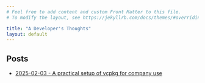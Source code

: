 ```yaml
---
# Feel free to add content and custom Front Matter to this file.
# To modify the layout, see https://jekyllrb.com/docs/themes/#overriding-theme-defaults

title: "A Developer's Thoughts"
layout: default
---
```


## Posts
+ [2025-02-03 - A practical setup of vcpkg for company use](./_posts/2025-02-03-practical-vcpkg.markdown)
